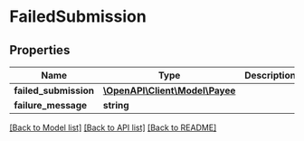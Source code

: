 # FailedSubmission

## Properties
Name | Type | Description | Notes
------------ | ------------- | ------------- | -------------
**failed_submission** | [**\OpenAPI\Client\Model\Payee**](Payee.md) |  | [optional] 
**failure_message** | **string** |  | [optional] 

[[Back to Model list]](../README.md#documentation-for-models) [[Back to API list]](../README.md#documentation-for-api-endpoints) [[Back to README]](../README.md)


